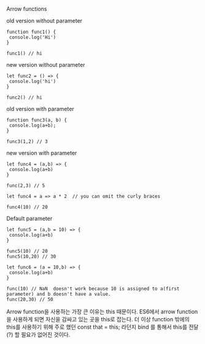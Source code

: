 Arrow functions

old version without parameter
```
function func1() {
 console.log('Hi')
}

func1() // hi

```

new version without parameter
```
let func2 = () => {
 console.log('hi')
}

func2() // hi
```

old version with parameter
```
function func3(a, b) {
 console.log(a+b);
} 

func3(1,2) // 3
```

new version with parameter
```
let func4 = (a,b) => {
 console.log(a+b)
}

func(2,3) // 5

let func4 = a => a * 2  // you can omit the curly braces

func4(10) // 20 
```

Default parameter
```
let func5 = (a,b = 10) => {
 console.log(a+b)
}

func5(10) // 20
func5(10,20) // 30

let func6 = (a = 10,b) => {
 console.log(a+b)
}

func(10) // NaN  doesn't work because 10 is assigned to a(first parameter) and b doesn't have a value.
func(20,30) // 50
```

Arrow function을 사용하는 가장 큰 이유는 this 때문이다. ES6에서 arrow function 을 사용하게 되면 자신을 감싸고 있는 곳을 this로 잡는다. 더 이상 function 밖에의 this를 사용하기 위해 주로 했던 const that = this; 라던지 bind 를 통해서 this를 전달(?) 할 필요가 없어진 것이다.